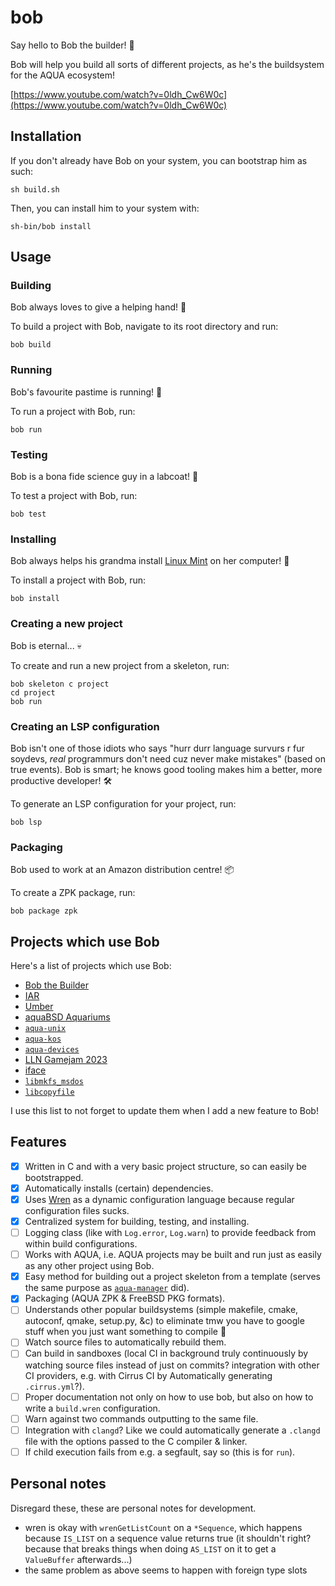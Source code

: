 # bob

Say hello to Bob the builder! 👷

Bob will help you build all sorts of different projects, as he's the buildsystem for the AQUA ecosystem!

[https://www.youtube.com/watch?v=0ldh_Cw6W0c](https://www.youtube.com/watch?v=0ldh_Cw6W0c)

## Installation

If you don't already have Bob on your system, you can bootstrap him as such:

```console
sh build.sh
```

Then, you can install him to your system with:

```console
sh-bin/bob install
```

## Usage

### Building

Bob always loves to give a helping hand! 🤝

To build a project with Bob, navigate to its root directory and run:

```console
bob build
```

### Running

Bob's favourite pastime is running! 🏃

To run a project with Bob, run:

```console
bob run
```

### Testing

Bob is a bona fide science guy in a labcoat! 🧪

To test a project with Bob, run:

```console
bob test
```

### Installing

Bob always helps his grandma install [Linux Mint](https://linuxmint.com/) on her computer! 👵

To install a project with Bob, run:

```console
bob install
```

### Creating a new project

Bob is eternal... 💀

To create and run a new project from a skeleton, run:

```console
bob skeleton c project
cd project
bob run
```

### Creating an LSP configuration

Bob isn't one of those idiots who says "hurr durr language survurs r fur soydevs, _real_ programmurs don't need cuz never make mistakes" (based on true events).
Bob is smart; he knows good tooling makes him a better, more productive developer! 🛠

To generate an LSP configuration for your project, run:

```console
bob lsp
```

### Packaging

Bob used to work at an Amazon distribution centre! 📦

To create a ZPK package, run:

```console
bob package zpk
```

## Projects which use Bob

Here's a list of projects which use Bob:

- [Bob the Builder](https://github.com/inobulles/bob)
- [IAR](https://github.com/inobulles/iar)
- [Umber](https://github.com/inobulles/umber)
- [aquaBSD Aquariums](https://github.com/inobulles/aquarium)
- [`aqua-unix`](https://github.com/inobulles/aqua-unix)
- [`aqua-kos`](https://github.com/inobulles/aqua-kos)
- [`aqua-devices`](https://github.com/inobulles/aqua-devices)
- [LLN Gamejam 2023](https://github.com/obiwac/lln-gamejam-2023)
- [iface](https://github.com/inobulles/iface)
- [`libmkfs_msdos`](https://github.com/inobulles/libmkfs_msdos)
- [`libcopyfile`](https://github.com/inobulles/libcopyfile)

I use this list to not forget to update them when I add a new feature to Bob!

## Features

- [x] Written in C and with a very basic project structure, so can easily be bootstrapped.
- [x] Automatically installs (certain) dependencies.
- [x] Uses [Wren](https://wren.io/) as a dynamic configuration language because regular configuration files sucks.
- [x] Centralized system for building, testing, and installing.
- [ ] Logging class (like with `Log.error`, `Log.warn`) to provide feedback from within build configurations.
- [ ] Works with AQUA, i.e. AQUA projects may be built and run just as easily as any other project using Bob.
- [x] Easy method for building out a project skeleton from a template (serves the same purpose as [`aqua-manager`](https://github.com/inobulles/aqua-manager) did).
- [x] Packaging (AQUA ZPK & FreeBSD PKG formats).
- [ ] Understands other popular buildsystems (simple makefile, cmake, autoconf, qmake, setup.py, &c) to eliminate tmw you have to google stuff when you just want something to compile 🤪
- [ ] Watch source files to automatically rebuild them.
- [ ] Can build in sandboxes (local CI in background truly continuously by watching source files instead of just on commits? integration with other CI providers, e.g. with Cirrus CI by Automatically generating `.cirrus.yml`?).
- [ ] Proper documentation not only on how to use bob, but also on how to write a `build.wren` configuration.
- [ ] Warn against two commands outputting to the same file.
- [ ] Integration with `clangd`? Like we could automatically generate a `.clangd` file with the options passed to the C compiler & linker.
- [ ] If child execution fails from e.g. a segfault, say so (this is for `run`).

## Personal notes

Disregard these, these are personal notes for development.

- wren is okay with `wrenGetListCount` on a `*Sequence`, which happens because `IS_LIST` on a sequence value returns true (it shouldn't right? because that breaks things when doing `AS_LIST` on it to get a `ValueBuffer` afterwards...)
- the same problem as above seems to happen with foreign type slots
